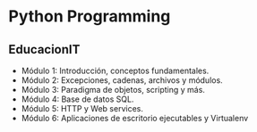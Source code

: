 <h1> Python Programming </h1>
<h2>EducacionIT</h2>
<ul>
  <li>Módulo 1: Introducción, conceptos fundamentales.</li>
  <li>Módulo 2: Excepciones, cadenas, archivos y módulos.</li>
  <li>Módulo 3: Paradigma de objetos, scripting y más.</li>
  <li>Módulo 4: Base de datos SQL.</li>
  <li>Módulo 5: HTTP y Web services.</li>
  <li>Módulo 6: Aplicaciones de escritorio ejecutables y Virtualenv</li>
</ul>
